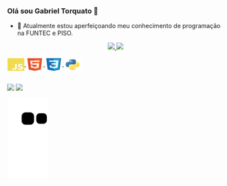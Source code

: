 ### Olá sou Gabriel Torquato 👋
- 🌱 Atualmente estou aperfeiçoando meu conhecimento de programação na FUNTEC e PISO.

<div align="center">
  <a href="https://github.com/gabrieltorquat0">
  <img height="150em" src="https://github-readme-stats.vercel.app/api?username=gabrieltorquat0&show_icons=true&theme=dracula&include_all_commits=true&count_private=true"/>
  <img height="150em" src="https://github-readme-stats.vercel.app/api/top-langs/?username=gabrieltorquat0&layout=compact&langs_count=7&theme=dracula"/>
</div>
<div style="display: inline_block"><br>
  <img align="center" alt="Gab-Js" height="30" width="40" src="https://raw.githubusercontent.com/devicons/devicon/master/icons/javascript/javascript-plain.svg">
  <img align="center" alt="Gab-HTML" height="30" width="40" src="https://raw.githubusercontent.com/devicons/devicon/master/icons/html5/html5-original.svg">
  <img align="center" alt="Gab-CSS" height="30" width="40" src="https://raw.githubusercontent.com/devicons/devicon/master/icons/css3/css3-original.svg">
  <img align="center" alt="Gab-Python" height="30" width="40" src="https://raw.githubusercontent.com/devicons/devicon/master/icons/python/python-original.svg">
</div>
  
  ##
  
<div> 
  <a href = "mailto:gabrielviniciust@hotmail.com"><img src="https://img.shields.io/badge/-emaill-%23333?style=for-the-badge&logo=gmail&logoColor=white" target="_blank"></a>
  <a href="https://www.linkedin.com/in/gabriel-vinicius-torquato-2178b7209/" target="_blank"><img src="https://img.shields.io/badge/-LinkedIn-%230077B5?style=for-the-badge&logo=linkedin&logoColor=white" target="_blank"></a> 
 
  ![Snake animation](https://github.com/rafaballerini/rafaballerini/blob/output/github-contribution-grid-snake.svg)
</div>
